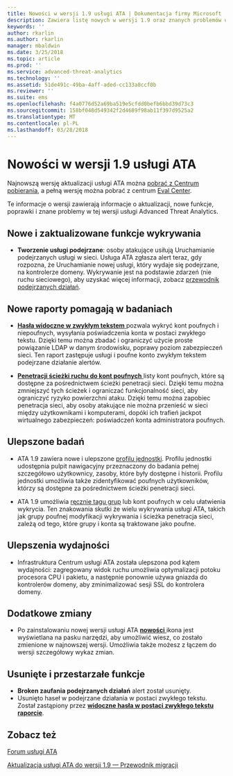 ```yaml
---
title: Nowości w wersji 1.9 usługi ATA | Dokumentacja firmy Microsoft
description: Zawiera listę nowych w wersji 1.9 oraz znanych problemów usługi ATA
keywords: ''
author: rkarlin
ms.author: rkarlin
manager: mbaldwin
ms.date: 3/25/2018
ms.topic: article
ms.prod: ''
ms.service: advanced-threat-analytics
ms.technology: ''
ms.assetid: 51de491c-49ba-4aff-aded-cc133a8ccf0b
ms.reviewer: ''
ms.suite: ems
ms.openlocfilehash: f4a0776d52a69ba519e5cfdd0befb6bbd39d73c3
ms.sourcegitcommit: 158bf048d549342f2d4689f98ab11f397d9525a2
ms.translationtype: MT
ms.contentlocale: pl-PL
ms.lasthandoff: 03/28/2018
---
```

# <a name="whats-new-in-ata-version-19"></a>Nowości w wersji 1.9 usługi ATA

Najnowszą wersję aktualizacji usługi ATA można [pobrać z Centrum pobierania](https://www.microsoft.com/download/details.aspx?id=56725), a pełną wersję można pobrać z centrum [Eval Center](http://www.microsoft.com/evalcenter/evaluate-microsoft-advanced-threat-analytics).

Te informacje o wersji zawierają informacje o aktualizacji, nowe funkcje, poprawki i znane problemy w tej wersji usługi Advanced Threat Analytics.

## <a name="new--updated-detections"></a>Nowe i zaktualizowane funkcje wykrywania

-  **Tworzenie usługi podejrzane**: osoby atakujące usiłują Uruchamianie podejrzanych usługi w sieci. Usługa ATA zgłasza alert teraz, gdy rozpozna, że Uruchamianie nowej usługi, który wydaje się podejrzane, na kontrolerze domeny. Wykrywanie jest na podstawie zdarzeń (nie ruchu sieciowego), aby uzyskać więcej informacji, zobacz [przewodnik podejrzanych działań](suspicious-activity-guide.md#suspicious-service-creation).


## <a name="new-reports-to-help-you-investigate"></a>Nowe raporty pomagają w badaniach 

-   [ **Hasła widoczne w zwykłym tekstem** ](reports.md) pozwala wykryć kont poufnych i niepoufnych, wysyłania poświadczenia konta w postaci zwykłego tekstu. Dzięki temu można zbadać i ograniczyć użycie proste powiązanie LDAP w danym środowisku, poprawy poziom zabezpieczeń sieci. Ten raport zastępuje usługi i poufne konto zwykłym tekstem podejrzane działanie alertów.

- [ **Penetracji ścieżki ruchu do kont poufnych** ](reports.md) listy kont poufnych, które są dostępne za pośrednictwem ścieżki penetracji sieci. Dzięki temu można zmniejszyć tych ścieżek i ograniczać funkcjonalność sieci, aby ograniczyć ryzyko powierzchni ataku. Dzięki temu można zapobiec penetracja sieci, aby osoby atakujące nie można przenieść w sieci między użytkownikami i komputerami, dopóki ich trafień jackpot wirtualnego zabezpieczeń: poświadczeń konta administratora poufnych.

## <a name="improved-investigation"></a>Ulepszone badań

-  ATA 1.9 zawiera nowe i ulepszone [profilu jednostki](entity-profiles.md). Profilu jednostki udostępnia pulpit nawigacyjny przeznaczony do badania pełnej szczegółowo użytkownicy, zasoby, które były dostępne i historii. Profilu jednostki umożliwia także zidentyfikować poufnych użytkowników, którzy są dostępne za pośrednictwem ścieżki penetracji sieci. 

-   ATA 1.9 umożliwia [ręcznie tagu grup](tag-sensitive-accounts.md) lub kont poufnych w celu ułatwienia wykrycia. Ten znakowania skutki że wielu wykrywania usługi ATA, takich jak grupy poufnej modyfikacji wykrywania i ścieżka penetracja sieci, zależą od tego, które grupy i konta są traktowane jako poufne.

## <a name="performance-improvements"></a>Ulepszenia wydajności

- Infrastruktura Centrum usługi ATA została ulepszona pod kątem wydajności: zagregowany widok ruchu umożliwia optymalizacji potoku procesora CPU i pakietu, a następnie ponownie używa gniazda do kontrolerów domeny, aby zminimalizować sesji SSL do kontrolera domeny.



## <a name="additional-changes"></a>Dodatkowe zmiany

- Po zainstalowaniu nowej wersji usługi ATA [ **nowości** ](working-with-ata-console.md) ikona jest wyświetlana na pasku narzędzi, aby umożliwić wiesz, co zostało zmienione w najnowszej wersji. Umożliwia także możesz z łączem do wersji szczegółowy wykaz zmian.


## <a name="removed-and-deprecated-features"></a>Usunięte i przestarzałe funkcje

- **Broken zaufania podejrzanych działań** alert został usunięty.
- Usunięto haseł w podejrzane działania w postaci zwykłego tekstu. Został zastąpiony przez [ **widoczne hasła w postaci zwykłego tekstu raporcie**](reports.md).



## <a name="see-also"></a>Zobacz też
[Forum usługi ATA](https://social.technet.microsoft.com/Forums/security/home?forum=mata)

[Aktualizacja usługi ATA do wersji 1.9 — Przewodnik migracji](ata-update-1.9-migration-guide.md)

